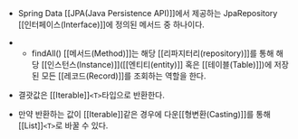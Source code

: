 - Spring Data [[JPA(Java Persistence API)]]에서 제공하는 JpaRepository [[인터페이스(Interface)]]에 정의된 메서드 중 하나이다. 
- - findAll() [[메서드(Method)]]는 해당 [[리파지터리(repository)]]를 통해 해당 [[인스턴스(Instance)]]([[엔티티(entity)]] 혹은 [[테이블(Table)]])에 저장된 모든 [[레코드(Record)]]를 조회하는 역할을 한다.

- 결괏값은 [[Iterable]]`<T>`타입으로 반환한다.
- 만약 반환하는 값이 [[Iterable]]같은 경우에 다운[[형변환(Casting)]]를 통해 [[List]]`<T>`로 바꿀 수 있다.